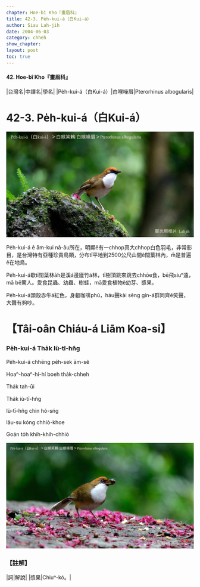 ```yaml
---
chapter: Hoe-bî Kho『畫眉科』
title: 42-3. Pe̍h-kui-á（白Kui-á）
author: Siau Lah-jih
date: 2004-06-03    
category: chheh
show_chapter: 
layout: post
toc: true
---
```


#### 42. Hoe-bî Kho『畫眉科』


|台灣名|中譯名|學名|
|Pe̍h-kui-á（白Kui-á）|白喉噪眉|Pterorhinus albogularis|  


# 42-3. Pe̍h-kui-á（白Kui-á）

![](../too5/42/42-3-2.Pe̍h-kui-á.jpg)


Pe̍h-kui-á ê ām-kui nâ-âu所在，明顯ê有一chhop真大chhop白色羽毛，非常影目，是台灣特有亞種珍貴鳥類，分布tī平地到2500公尺山間ê闊葉林內，m̄是普遍ê在地鳥。

Pe̍h-kui-á歇tī闊葉林a̍h是溪á邊廬竹á林，tī樹頂跳來跳去chhōe食，bē飛siuⁿ遠，mā bē驚人。愛食昆蟲、幼蟲、樹蛙，mā愛食植物ê幼芽、漿果。

Pe̍h-kui-á頭殼赤牛á紅色，身軀咖啡phú，háu聲kài sêng gín-á群同齊ê笑聲，大聲有夠吵。




# 【Tâi-oân Chiáu-á Liām Koa-si】

### **Pe̍h-kui-á Tha̍k Iù-tī-hn̂g**


Pe̍h-kui-á chhēng pe̍h-sek ām-sê

Hoaⁿ-hoaⁿ-hí-hí boeh tha̍k-chheh

Tha̍k tah-ūi

Tha̍k iù-tī-hn̂g

Iù-tī-hn̂g chin hó-sńg

lāu-su kóng chhiò-khoe

Goán to̍h khih-khih-chhiò



![](../too5/42/42-3-1.Pe̍h-kui-á.jpg)



### 【註解】

|詞|解說|
|漿果|Chiuⁿ-kó。|




